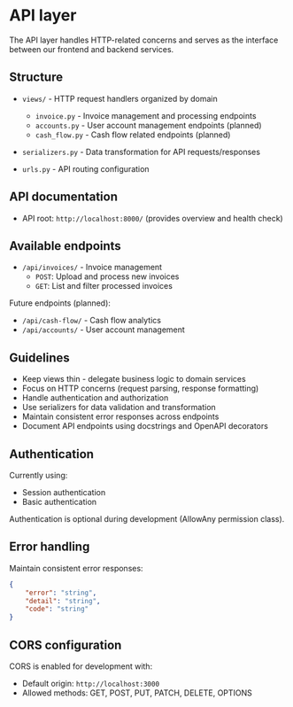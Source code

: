# API layer

The API layer handles HTTP-related concerns and serves as the interface between our frontend and backend services.

## Structure

- `views/` - HTTP request handlers organized by domain
  - `invoice.py` - Invoice management and processing endpoints
  - `accounts.py` - User account management endpoints (planned)
  - `cash_flow.py` - Cash flow related endpoints (planned)

- `serializers.py` - Data transformation for API requests/responses
- `urls.py` - API routing configuration

## API documentation

- API root: `http://localhost:8000/` (provides overview and health check)

## Available endpoints

- `/api/invoices/` - Invoice management
  - `POST`: Upload and process new invoices
  - `GET`: List and filter processed invoices

Future endpoints (planned):
- `/api/cash-flow/` - Cash flow analytics
- `/api/accounts/` - User account management

## Guidelines

- Keep views thin - delegate business logic to domain services
- Focus on HTTP concerns (request parsing, response formatting)
- Handle authentication and authorization
- Use serializers for data validation and transformation
- Maintain consistent error responses across endpoints
- Document API endpoints using docstrings and OpenAPI decorators

## Authentication

Currently using:
- Session authentication
- Basic authentication

Authentication is optional during development (AllowAny permission class).

## Error handling

Maintain consistent error responses:
```json
{
    "error": "string",
    "detail": "string",
    "code": "string"
}
```

## CORS configuration

CORS is enabled for development with:
- Default origin: `http://localhost:3000`
- Allowed methods: GET, POST, PUT, PATCH, DELETE, OPTIONS